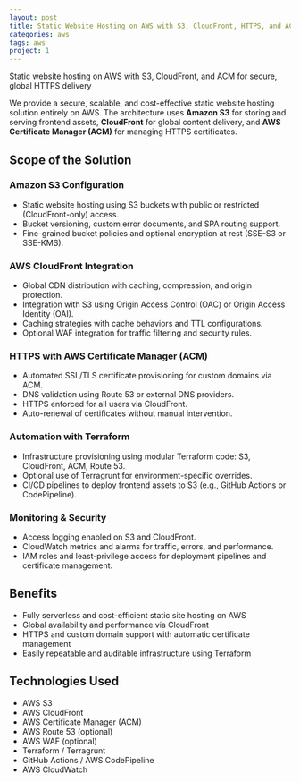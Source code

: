 ```yaml
---
layout: post
title: Static Website Hosting on AWS with S3, CloudFront, HTTPS, and ACM Certificates
categories: aws
tags: aws
project: 1
---
```


Static website hosting on AWS with S3, CloudFront, and ACM for secure, global HTTPS delivery

<!--more-->

We provide a secure, scalable, and cost-effective static website hosting solution entirely on AWS. The architecture uses **Amazon S3** for storing and serving frontend assets, **CloudFront** for global content delivery, and **AWS Certificate Manager (ACM)** for managing HTTPS certificates.

## Scope of the Solution

### Amazon S3 Configuration

- Static website hosting using S3 buckets with public or restricted (CloudFront-only) access.  
- Bucket versioning, custom error documents, and SPA routing support.  
- Fine-grained bucket policies and optional encryption at rest (SSE-S3 or SSE-KMS).

### AWS CloudFront Integration

- Global CDN distribution with caching, compression, and origin protection.  
- Integration with S3 using Origin Access Control (OAC) or Origin Access Identity (OAI).  
- Caching strategies with cache behaviors and TTL configurations.  
- Optional WAF integration for traffic filtering and security rules.

### HTTPS with AWS Certificate Manager (ACM)

- Automated SSL/TLS certificate provisioning for custom domains via ACM.  
- DNS validation using Route 53 or external DNS providers.  
- HTTPS enforced for all users via CloudFront.  
- Auto-renewal of certificates without manual intervention.

### Automation with Terraform

- Infrastructure provisioning using modular Terraform code: S3, CloudFront, ACM, Route 53.  
- Optional use of Terragrunt for environment-specific overrides.  
- CI/CD pipelines to deploy frontend assets to S3 (e.g., GitHub Actions or CodePipeline).

### Monitoring & Security

- Access logging enabled on S3 and CloudFront.  
- CloudWatch metrics and alarms for traffic, errors, and performance.  
- IAM roles and least-privilege access for deployment pipelines and certificate management.

## Benefits

- Fully serverless and cost-efficient static site hosting on AWS  
- Global availability and performance via CloudFront  
- HTTPS and custom domain support with automatic certificate management  
- Easily repeatable and auditable infrastructure using Terraform

## Technologies Used

- AWS S3  
- AWS CloudFront  
- AWS Certificate Manager (ACM)  
- AWS Route 53 (optional)  
- AWS WAF (optional)  
- Terraform / Terragrunt  
- GitHub Actions / AWS CodePipeline  
- AWS CloudWatch
